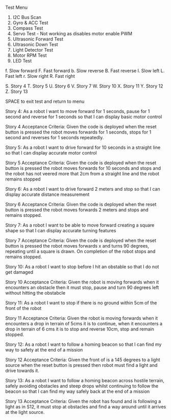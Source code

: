 Test Menu

1. I2C Bus Scan
2. Gyro & ACC Test
3. Compass Test
4. Servo Test - Not working as disables motor enable PWM
5. Ultrasonic Forward Test
6. Ultrasonic Down Test
7. Light Detector Test
8. Motor RPM Test
9. LED Test

f. Slow forward	F. Fast forward
b. Slow reverse	B. Fast reverse
l. Slow left	L. Fast left
r. Slow right	R. Fast right

S. Story 4	T. Story 5
U. Story 6	V. Story 7
W. Story 10	X. Story 11
Y. Story 12	Z. Story 13

SPACE to exit test and return to menu


Story 4:
	As a robot I want to move forward for 1 seconds, pause for 1 second and reverse for 1 seconds so that I can display basic motor control
	
Story 4 Acceptance Criteria:
	Given the code is deployed when the reset button is pressed the robot moves forwards for 1 seconds, stops for 1 second and reverses for 1 seconds repeatedly.


Story 5:
	As a robot I want to drive forward for 10 seconds in a straight line so that I can display accurate motor control
	
Story 5 Acceptance Criteria:
	Given the code is deployed when the reset button is pressed the robot moves forwards for 10 seconds and stops and the robot has not veered more that 2cm from a straight line and the robot remains stopped


Story 6:
	As a robot I want to drive forward 2 meters and stop so that I can display accurate distance measurement
	
Story 6 Acceptance Criteria:
	Given the code is deployed when the reset button is pressed the robot moves forwards 2 meters and stops and remains stopped.


Story 7:
	As a robot I want to be able to move forward creating a square shape so that I can display accurate turning features
	
Story 7 Acceptance Criteria:
	Given the code is deployed when the reset button is pressed the robot moves forwards x and turns 90 degrees, repeating until a square is drawn. On completion of the robot stops and remains stopped.


Story 10:
	As a robot I want to stop before I hit an obstable so that I do not get damaged
	
Story 10 Acceptance Criteria:
	Given the robot is moving forwards when it encounters an obstacle then it must stop, pause and turn 90 degrees left without hitting the obstabcle


Story 11:
	As a robot I want to stop if there is no ground within 5cm of the front of the robot
	
Story 11 Acceptance Criteria:
	Given the robot is moving forwards when it encounters a drop in terrain of 5cms it is to continue, when it encounters a drop in terrain of 6 cms it is to stop and reverse 10cm, stop and remain stopped.


Story 12:
	As a robot I want to follow a homing beacon so that I can find my way to safety at the end of a mission
	
Story 12 Acceptance Criteria:
	Given the front of is a 145 degrees to a light source when the reset button is pressed then robot must find a light and drive towards it.


Story 13:
	As a robot I want to follow a homing beacon across hostile terrain, safely avoiding obstacles and steep drops whilst continuing to follow the beacon so that I can find my way safely back at the end of a mission
	
Story 13 Acceptance Criteria:
	Given the robot has found and is following a light as in S12, it must stop at obstacles and find a way around until it arrives at the light source.

